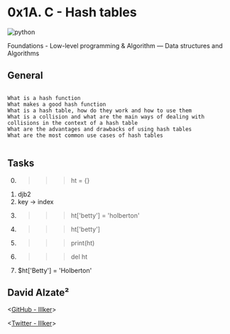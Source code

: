 # 0x1A. C - Hash tables


![python](http://www.quickmeme.com/img/f7/f7f4e4c0f3561c10346594c6bbc240f70b918e262e901c767ea6e6ab3b4ed532.jpg)


 Foundations - Low-level programming & Algorithm ― Data structures and Algorithms

## General

```

What is a hash function
What makes a good hash function
What is a hash table, how do they work and how to use them
What is a collision and what are the main ways of dealing with collisions in the context of a hash table
What are the advantages and drawbacks of using hash tables
What are the most common use cases of hash tables


```

## Tasks

0. >>> ht = {} 
1. djb2
2. key -> index
3. >>> ht['betty'] = 'holberton' 
4. >>> ht['betty']
5. >>> print(ht)
6. >>> del ht 
7. $ht['Betty'] = 'Holberton'


## David Alzate² 

<[GitHub - Illker](https://github.com/illker)>

<[Twitter - Illker](https://twitter.com/illker)>
